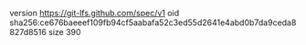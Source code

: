 version https://git-lfs.github.com/spec/v1
oid sha256:ce676baeeef109fb94cf5aabafa52c3ed55d2641e4abd0b7da9ceda8827d8516
size 390
